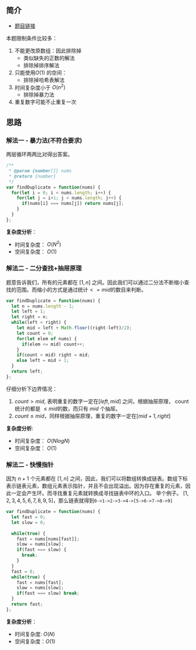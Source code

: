 ## 简介
- [题目链接](https://leetcode-cn.com/problems/find-the-duplicate-number/)

本题限制条件比较多：
1. 不能更改原数组：因此排除掉
     - 类似缺失的正数的解法
     - 排除掉排序解法
2. 只能使用$O(1)$ 的空间：
     - 排除掉哈希表解法
3. 时间复杂度小于 $O(n^2)$
     - 排除掉暴力法
4. 重复数字可能不止重复一次

## 思路
### 解法一 - 暴力法(不符合要求)
两层循环两两比对得出答案。
```javascript
/**
 * @param {number[]} nums
 * @return {number}
 */
var findDuplicate = function(nums) {
  for(let i = 0; i < nums.length; i++) {
    for(let j = i+1; j < nums.length; j++) {
      if(nums[i] === nums[j]) return nums[j];
    }
  }  
};
```
**复杂度分析**：
- 时间复杂度： $O(N^2)$
- 空间复杂度： $O(1)$

### 解法二 - 二分查找+抽屉原理
题意告诉我们，所有的元素都在 $[1, n]$ 之间。因此我们可以通过二分法不断缩小查找的范围。而缩小的方式是通过统计$<= mid$的数目来判断。

```javascript
var findDuplicate = function(nums) {
  let n = nums.length - 1;
  let left = 1;
  let right = n;
  while(left < right) {
    let mid = left + Math.floor((right-left)/2);
    let count = 0;
    for(let elem of nums) {
      if(elem <= mid) count++;
    }
    if(count > mid) right = mid;
    else left = mid + 1;
  } 
  return left;
};
```

仔细分析下边界情况：
1. $count > mid$, 表明重复的数字一定在$[left, mid]$ 之间，根据抽屉原理， count统计的都是 $\leq mid$的数，而只有 $mid$ 个抽屉。
2. $count \leq mid$，同样根据抽屉原理，重复的数字一定在$[mid+1, right]$

**复杂度分析**:
- 时间复杂度： $O(NlogN)$
- 空间复杂度： $O(1)$

### 解法二 - 快慢指针
因为 $n+1$ 个元素都在 $[1,n]$ 之间，因此，我们可以将数组转换成链表。数组下标表示链表元素，数组元素表示指针，并且不会出现溢出。因为存在重复的元素，因此一定会产生环。而寻找重复元素就转换成寻找链表中环的入口。
举个例子。
$[1,2,3,4,5,6,7,8,9,5]$，那么链表就得到`0->1->2->3->4->[5->6->7->8->9]` 

```javascript
var findDuplicate = function(nums) {
  let fast = 0;
  let slow = 0;
  
  while(true) {
    fast = nums[nums[fast]];
    slow = nums[slow];
    if(fast === slow) {
      break;
    }
  }
  fast = 0;
  while(true) {
    fast = nums[fast];
    slow = nums[slow];
    if(fast === slow) break;
  }
  return fast;
};

```

**复杂度分析**：
- 时间复杂度: $O(N)$
- 空间复杂度：$O(1)$